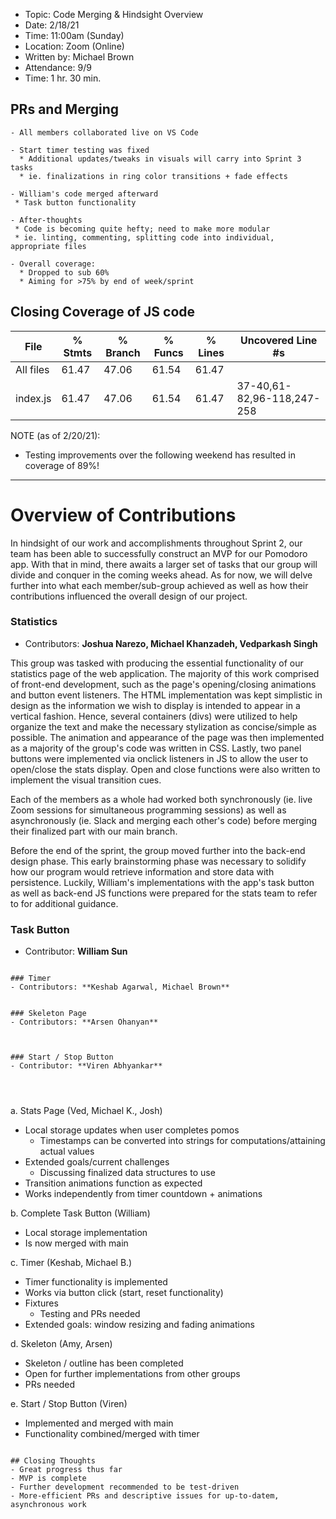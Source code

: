 - Topic: Code Merging & Hindsight Overview
- Date: 2/18/21
- Time: 11:00am (Sunday)
- Location: Zoom (Online)
- Written by: Michael Brown
- Attendance: 9/9
- Time: 1 hr. 30 min.

## PRs and Merging
```
- All members collaborated live on VS Code

- Start timer testing was fixed
  * Additional updates/tweaks in visuals will carry into Sprint 3 tasks
  * ie. finalizations in ring color transitions + fade effects

- William's code merged afterward
 * Task button functionality

- After-thoughts
 * Code is becoming quite hefty; need to make more modular
 * ie. linting, commenting, splitting code into individual, appropriate files

- Overall coverage:
  * Dropped to sub 60%
  * Aiming for >75% by end of week/sprint
```

## Closing Coverage of JS code

File      | % Stmts | % Branch | % Funcs | % Lines | Uncovered Line #s
----------|---------|----------|---------|---------|----------------------------
All files |   61.47 |    47.06 |   61.54 |   61.47 | 
 index.js |   61.47 |    47.06 |   61.54 |   61.47 | 37-40,61-82,96-118,247-258

NOTE (as of 2/20/21):
- Testing improvements over the following weekend has resulted in coverage of 89%!

----------

# Overview of Contributions

In hindsight of our work and accomplishments throughout Sprint 2, our team has been able to successfully construct an MVP for our Pomodoro app. With that in mind, there awaits a larger set of tasks that our group will divide and conquer in the coming weeks ahead. As for now, we will delve further into what each member/sub-group achieved as well as how their contributions influenced the overall design of our project.


### Statistics
- Contributors: **Joshua Narezo, Michael Khanzadeh, Vedparkash Singh**

This group was tasked with producing the essential functionality of our statistics page of the web application. The majority of this work comprised of front-end development, such as the page's opening/closing animations and button event listeners. The HTML implementation was kept simplistic in design as the information we wish to display is intended to appear in a vertical fashion. Hence, several containers (divs) were utilized to help organize the text and make the necessary stylization as concise/simple as possible. The animation and appearance of the page was then implemented as a majority of the group's code was written in CSS. Lastly, two panel buttons were implemented via onclick listeners in JS to allow the user to open/close the stats display. Open and close functions were also written to implement the visual transition cues.

Each of the members as a whole had worked both synchronously (ie. live Zoom sessions for simultaneous programming sessions) as well as asynchronously (ie. Slack and merging each other's code) before merging their finalized part with our main branch.

Before the end of the sprint, the group moved further into the back-end design phase. This early brainstorming phase was necessary to solidify how our program would retrieve information and store data with persistence. Luckily, William's implementations with the app's task button as well as back-end JS functions were prepared for the stats team to refer to for additional guidance. 


### Task Button
- Contributor: **William Sun**



```

### Timer
- Contributors: **Keshab Agarwal, Michael Brown**
```

```

### Skeleton Page
- Contributors: **Arsen Ohanyan**
```

```


### Start / Stop Button
- Contributor: **Viren Abhyankar**
```

```



```
a. Stats Page (Ved, Michael K., Josh)
- Local storage updates when user completes pomos
  * Timestamps can be converted into strings for computations/attaining actual values
- Extended goals/current challenges
  * Discussing finalized data structures to use
- Transition animations function as expected
- Works independently from timer countdown + animations

b. Complete Task Button (William)
  - Local storage implementation
  - Is now merged with main

c. Timer (Keshab, Michael B.)
  - Timer functionality is implemented
  - Works via button click (start, reset functionality)
  - Fixtures
    * Testing and PRs needed
  - Extended goals: window resizing and fading animations

d. Skeleton (Amy, Arsen)
  - Skeleton / outline has been completed
  - Open for further implementations from other groups
  - PRs needed

e. Start / Stop Button (Viren)
 - Implemented and merged with main
 - Functionality combined/merged with timer
```

## Closing Thoughts
- Great progress thus far
- MVP is complete
- Further development recommended to be test-driven
- More-efficient PRs and descriptive issues for up-to-datem, asynchronous work
